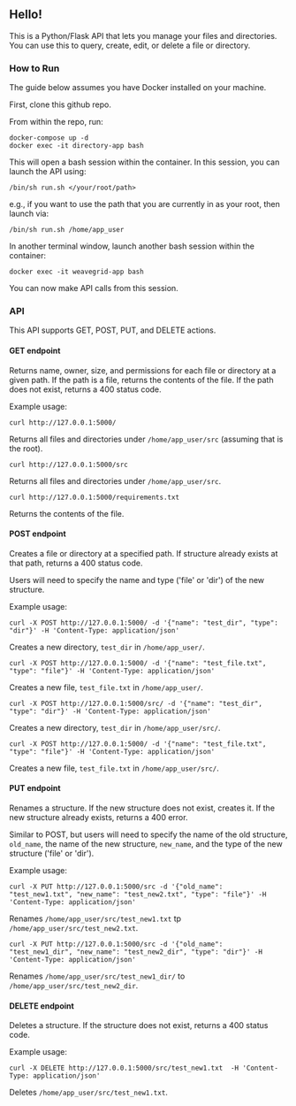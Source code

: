 ## Hello!

This is a Python/Flask API that lets you manage your files and directories. You can use this to query, create, edit, or delete a file or directory. 

### How to Run 

The guide below assumes you have Docker installed on your machine.

First, clone this github repo. 

From within the repo, run: 
```commandline
docker-compose up -d
docker exec -it directory-app bash
```
This will open a bash session within the container. In this session, you can launch the API using: 
```commandline
/bin/sh run.sh </your/root/path>
```

e.g., if you want to use the path that you are currently in as your root, then launch via:
```
/bin/sh run.sh /home/app_user
```

In another terminal window, launch another bash session within the container:
```commandline
docker exec -it weavegrid-app bash
```

You can now make API calls from this session. 

### API

This API supports GET, POST, PUT, and DELETE actions. 

#### GET endpoint
Returns name, owner, size, and permissions for each file or directory at a given path. If the path is a file, returns the contents of the file. If the path does not exist, returns a 400 status code.

Example usage: 
```commandline
curl http://127.0.0.1:5000/
```

Returns all files and directories under `/home/app_user/src` (assuming that is the root).  

```commandline
curl http://127.0.0.1:5000/src
```

Returns all files and directories under `/home/app_user/src`.

```commandline
curl http://127.0.0.1:5000/requirements.txt
```

Returns the contents of the file.

#### POST endpoint
Creates a file or directory at a specified path. If structure already exists at that path, returns a 400 status code.

Users will need to specify the name and type ('file' or 'dir') of the new structure.

Example usage: 
```commandline
curl -X POST http://127.0.0.1:5000/ -d '{"name": "test_dir", "type": "dir"}' -H 'Content-Type: application/json'
```

Creates a new directory, `test_dir` in `/home/app_user/`.

```commandline
curl -X POST http://127.0.0.1:5000/ -d '{"name": "test_file.txt", "type": "file"}' -H 'Content-Type: application/json'
```

Creates a new file, `test_file.txt` in `/home/app_user/`.

```commandline
curl -X POST http://127.0.0.1:5000/src/ -d '{"name": "test_dir", "type": "dir"}' -H 'Content-Type: application/json'
```

Creates a new directory, `test_dir` in `/home/app_user/src/`.

```commandline
curl -X POST http://127.0.0.1:5000/ -d '{"name": "test_file.txt", "type": "file"}' -H 'Content-Type: application/json'
```

Creates a new file, `test_file.txt` in `/home/app_user/src/`.


#### PUT endpoint
Renames a structure. If the new structure does not exist, creates it. If the new structure already exists, returns a 400 error. 

Similar to POST, but users will need to specify the name of the old structure, `old_name`, the name of the new structure, `new_name`, and the type of the new structure ('file' or 'dir').

Example usage:
```commandline
curl -X PUT http://127.0.0.1:5000/src -d '{"old_name": "test_new1.txt", "new_name": "test_new2.txt", "type": "file"}' -H 'Content-Type: application/json'
```

Renames `/home/app_user/src/test_new1.txt` tp `/home/app_user/src/test_new2.txt`. 
```
curl -X PUT http://127.0.0.1:5000/src -d '{"old_name": "test_new1_dir", "new_name": "test_new2_dir", "type": "dir"}' -H 'Content-Type: application/json'
```

Renames `/home/app_user/src/test_new1_dir/` to `/home/app_user/src/test_new2_dir`. 

#### DELETE endpoint
Deletes a structure. If the structure does not exist, returns a 400 status code. 

Example usage:
```
curl -X DELETE http://127.0.0.1:5000/src/test_new1.txt  -H 'Content-Type: application/json'
```

Deletes `/home/app_user/src/test_new1.txt`. 

